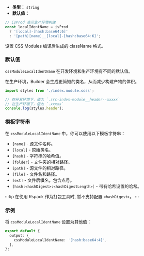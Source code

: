 - **类型：** `string`
- **默认值：**

```ts
// isProd 表示生产环境构建
const localIdentName = isProd
  ? '[local]-[hash:base64:6]'
  : '[path][name]__[local]-[hash:base64:6]';
```

设置 CSS Modules 编译后生成的 className 格式。

### 默认值

`cssModuleLocalIdentName` 在开发环境和生产环境有不同的默认值。

在生产环境，Builder 会生成更简短的类名，从而减少构建产物的体积。

```ts
import styles from './index.module.scss';

// 在开发环境下，值为 `.src-index-module__header--xxxxx`
// 在生产环境下，值为 `.xxxxx`
console.log(styles.header);
```

### 模板字符串

在 `cssModuleLocalIdentName` 中，你可以使用以下模板字符串：

- `[name]` - 源文件名称。
- `[local]` - 原始类名。
- `[hash]` - 字符串的哈希值。
- `[folder]` - 文件夹的相对路径。
- `[path]` - 源文件的相对路径。
- `[file]` - 文件名和路径。
- `[ext]` - 文件后缀名，包含点号。
- `[hash:<hashDigest>:<hashDigestLength>]` - 带有哈希设置的哈希。

:::tip
在使用 Rspack 作为打包工具时, 暂不支持配置 `<hashDigest>`。
:::

### 示例

将 `cssModuleLocalIdentName` 设置为其他值：

```ts
export default {
  output: {
    cssModuleLocalIdentName: '[hash:base64:4]',
  },
};
```
